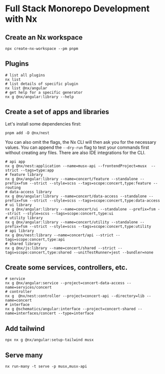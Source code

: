 # Full Stack Monorepo Development with Nx

## Create an Nx workspace

```shell
npx create-nx-workspace --pm pnpm
```

## Plugins

```shell
# list all plugins
nx list
# list details of specific plugin
nx list @nx/angular
# get help for a specific generator
nx g @nx/angular:library --help
```

## Create a set of apps and libraries

Let's install some dependencies first:

```shell
pnpm add -D @nx/nest
```

You can also omit the flags, the Nx CLI will then ask you for the necessary values. You can append the `--dry-run` flag to test your commands first without creating any files. There are also IDE integrations for the CLI.

```shell
# api app
nx g @nx/nest:application --name=musx-api --frontendProject=musx  --strict --tags=type:app
# feature library
nx g @nx/angular:library --name=concert/feature --standalone --prefix=fsm --strict --style=scss --tags=scope:concert,type:feature --routing
# data-access library
nx g @nx/angular:library --name=concert/data-access --standalone --prefix=fsm --strict --style=scss --tags=scope:concert,type:data-access
# ui library
nx g @nx/angular:library --name=concert/ui --standalone --prefix=fsm --strict --style=scss --tags=scope:concert,type:ui
# utility library
nx g @nx/angular:library --name=concert/utility --standalone --prefix=fsm --strict --style=scss --tags=scope:concert,type:utility
# api library
nx g @nx/nest:library --name=concert/api --strict --tags=scope:concert,type:api
# shared library
nx g @nx/js:library --name=concert/shared --strict --tags=scope:concert,type:shared --unitTestRunner=jest --bundler=none
```

## Create some services, controllers, etc.

```shell
# service
nx g @nx/angular:service --project=concert-data-access --name=services/concert
# controller
nx g  @nx/nest:controller --project=concert-api --directory=lib --name=concert
# interface
nx g @schematics/angular:interface --project=concert-shared --name=interfaces/concert --type=interface
```

## Add tailwind

```shell
npx nx g @nx/angular:setup-tailwind musx
```

## Serve many

```shell
nx run-many -t serve -p musx,musx-api
```
